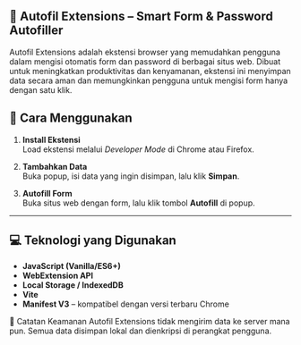## 🔐 Autofil Extensions – Smart Form & Password Autofiller
Autofil Extensions adalah ekstensi browser yang memudahkan pengguna dalam mengisi otomatis form dan password di berbagai situs web. Dibuat untuk meningkatkan produktivitas dan kenyamanan, ekstensi ini menyimpan data secara aman dan memungkinkan pengguna untuk mengisi form hanya dengan satu klik.

## 🔧 Cara Menggunakan

1. **Install Ekstensi**  
   Load ekstensi melalui *Developer Mode* di Chrome atau Firefox.

2. **Tambahkan Data**  
   Buka popup, isi data yang ingin disimpan, lalu klik **Simpan**.

3. **Autofill Form**  
   Buka situs web dengan form, lalu klik tombol **Autofill** di popup.

---

## 💻 Teknologi yang Digunakan

- **JavaScript (Vanilla/ES6+)**
- **WebExtension API**
- **Local Storage / IndexedDB**
- **Vite** 
- **Manifest V3** – kompatibel dengan versi terbaru Chrome

🔐 Catatan Keamanan
Autofil Extensions tidak mengirim data ke server mana pun. Semua data disimpan lokal dan dienkripsi di perangkat pengguna.
